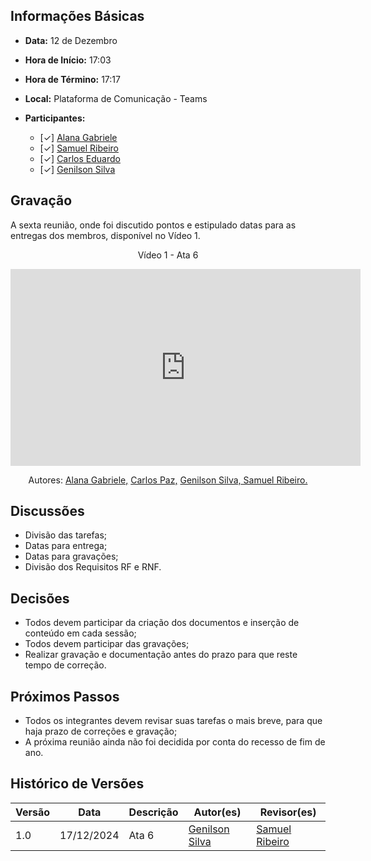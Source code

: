## Informações Básicas

- **Data:** 12 de Dezembro
- **Hora de Início:** 17:03
- **Hora de Término:** 17:17
- **Local:** Plataforma de Comunicação - Teams
- **Participantes:**

  - [✓] [Alana Gabriele](https://github.com/alanagabriele)
  - [✓] [Samuel Ribeiro](https://github.com/SamuelRicosta)
  - [✓] [Carlos Eduardo](https://github.com/dudupaz)
  - [✓] [Genilson Silva](https://github.com/GenilsonJrs)

## Gravação

A sexta reunião, onde foi discutido pontos e estipulado datas para as entregas dos membros, disponível no Vídeo 1.

<div style="text-align: center">
<p>Vídeo 1 - Ata 6</p>
</div>

<iframe width="560" height="315" src="https://www.youtube.com/embed/8aiFujUO0ow?si=UEepr_WAT_5DRPiO" title="YouTube video player" frameborder="0" allow="accelerometer; autoplay; clipboard-write; encrypted-media; gyroscope; picture-in-picture; web-share" referrerpolicy="strict-origin-when-cross-origin" allowfullscreen></iframe>

<p style="text-align: center; font-size: 14px;">
    Autores: <a href="https://github.com/alanagabriele" target="_blank">Alana Gabriele,</a> <a href="https://github.com/dudupaz" target="_blank">Carlos Paz,</a> <a href="https://github.com/GenilsonJrs" target="_blank">Genilson Silva,</a><a href="https://github.com/SamuelRicosta" target="_blank"> Samuel Ribeiro. </a>
</p>

## Discussões

- Divisão das tarefas;
- Datas para entrega;
- Datas para gravações;
- Divisão dos Requisitos RF e RNF.

## Decisões

- Todos devem participar da criação dos documentos e inserção de conteúdo em cada sessão;
- Todos devem participar das gravações;
- Realizar gravação e documentação antes do prazo para que reste tempo de correção.

## Próximos Passos

- Todos os integrantes devem revisar suas tarefas o mais breve, para que haja prazo de correções e gravação;
- A próxima reunião ainda não foi decidida por conta do recesso de fim de ano.


## Histórico de Versões

| Versão |    Data    | Descrição                   | Autor(es)                                          | Revisor(es)                                        |
| ------ | :--------: | --------------------------- | -------------------------------------------------- | -------------------------------------------------- |
| 1.0    | 17/12/2024 | Ata 6                     | [Genilson Silva](https://github.com/GenilsonJrs) | [Samuel Ribeiro](https://github.com/SamuelRicosta) |

